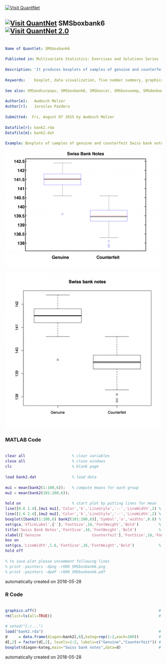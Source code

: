 [<img src="https://github.com/QuantLet/Styleguide-and-FAQ/blob/master/pictures/banner.png" width="888" alt="Visit QuantNet">](http://quantlet.de/)

## [<img src="https://github.com/QuantLet/Styleguide-and-FAQ/blob/master/pictures/qloqo.png" alt="Visit QuantNet">](http://quantlet.de/) **SMSboxbank6** [<img src="https://github.com/QuantLet/Styleguide-and-FAQ/blob/master/pictures/QN2.png" width="60" alt="Visit QuantNet 2.0">](http://quantlet.de/)

```yaml

Name of Quantlet: SMSboxbank6

Published in: Multivariate Statistics: Exercises and Solutions Series 

Description: 'It produces boxplots of samples of genuine and counterfeit Swiss bank notes. The boxplots are made for the length of the diagonal (variable x6). Evidently, the genuine bank notes have larger diagonal length, seem to be more symmetric as the median (solid line) and mean (dashed line) are almost overlapping, and the distribution of the genuine bank notes is more narrow that the counterfeit. There are no outliers.'

Keywords:    boxplot, data visualization, five number summary, graphical representation, mean, median, plot, robust estimation, visualization

See also: SMSandcurpopu, SMSboxbank6, SMSboxcar, SMSboxunemp, SMSdenbank, SMSdrafcar, SMSfacenorm, SMShiscar, SMShisheights, SMSpcpcar, SMSscanorm2, SMSscanorm3, SMSscapopu

Author[m]:   Awdesch Melzer
Author[r]:   Jaroslav Pazdera

Submitted:  Fri, August 07 2015 by Awdesch Melzer

Datafile[r]: bank2.rda
Datafile[m]: bank2.dat

Example: Boxplots of samples of genuine and counterfeit Swiss bank notes

```

![Picture1](SMSboxbank6_m.png)

![Picture2](SMSboxbank6_r.png)

### MATLAB Code
```matlab

clear all                     % clear variables
close all                     % close windows
clc                           % blank page

load bank2.dat                % load data

mu1 = mean(bank2(1:100,6));   % compute means for each group
mu2 = mean(bank2(101:200,6));

hold on                       % start plot by putting lines for mean
line([0.6 1.4],[mu1 mu1],'Color','k','LineStyle','--','LineWidth',2) % mean Genuine
line([1.6 2.4],[mu2 mu2],'Color','k','LineStyle','--','LineWidth',2) % mean Counterfeit
boxplot([bank2(1:100,6) bank2(101:200,6)],'Symbol','o','widths',0.8) % add boxplot
set(gca,'XTickLabel',{''},'FontSize',16,'FontWeight','Bold')         % clear x-axis ticks
title('Swiss Bank Notes','FontSize',16,'FontWeight','Bold')          % set title
xlabel(['Genuine                       Counterfeit'],'FontSize',16,'FontWeight','Bold')
box on
set(gca,'LineWidth',1.6,'FontSize',16,'FontWeight','Bold')           % set frame
hold off

% to save plot please uncomment following lines 
% print -painters -dpng -r600 SMSboxbank6.png
% print -painters -dpdf -r600 SMSboxbank6.pdf
```

automatically created on 2018-05-28

### R Code
```r

graphics.off()                                                       # close windows
rm(list=ls(all=TRUE))                                                # clear variable list

# setwd("C:/...")        
load("bank2.rda")                                                    # load data
d     = data.frame(diagon=bank2[,6],kateg=rep(1:2,each=100))         # set data frame
d[,2] = factor(d[,2], levels=1:2, labels=c("Genuine","Counterfeit")) # set groups
boxplot(diagon~kateg,main="Swiss bank notes",data=d)                 # boxplot of diagonal of banknotes for both types of bank notes
```

automatically created on 2018-05-28